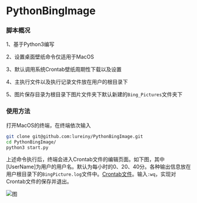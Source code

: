 # PythonBingImage
### 脚本概况

1、基于Python3编写

2、设置桌面壁纸命令仅适用于MacOS

3、默认调用系统Crontab壁纸周期性下载以及设置

4、主执行文件以及执行记录文件放在用户的根目录下

5、图片保存目录为根目录下图片文件夹下默认新建的`Bing_Pictures`文件夹下

### 使用方法

打开MacOS的终端，在终端依次输入

```sh
git clone git@github.com:lureiny/PythonBingImage.git
cd PythonBingImage/
python3 start.py
```

上述命令执行后，终端会进入Crontab文件的编辑页面。如下图，其中[UserName]为用户的用户名。默认为每小时的0、20、40分。各种输出信息放在用户根目录下的`BingPicture.log`文件中。[Crontab文件](https://www.ibm.com/support/knowledgecenter/zh/ssw_aix_71/com.ibm.aix.cmds1/crontab.htm#crontab__rrnpi36bmary)。输入`:wq`，实现对Crontab文件的保存并退出。

![图](https://picload.org/image/daicrcdw/2018-03-279.44.35.png)

